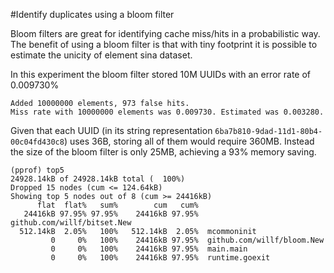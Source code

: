 #Identify duplicates using a bloom filter

Bloom filters are great for identifying cache miss/hits in a probabilistic way. 
The benefit of using a bloom filter is that with tiny footprint it is possible to estimate the unicity of element sina dataset.

In this experiment the bloom filter stored 10M UUIDs with an error rate of 0.009730%

```
Added 10000000 elements, 973 false hits.
Miss rate with 10000000 elements was 0.009730. Estimated was 0.003280.
```

Given that each UUID (in its string representation `6ba7b810-9dad-11d1-80b4-00c04fd430c8`) uses 36B, storing all of them would require 360MB. Instead the size of the bloom filter is only 25MB, achieving a 93% memory saving. 


```
(pprof) top5    
24928.14kB of 24928.14kB total (  100%)
Dropped 15 nodes (cum <= 124.64kB)
Showing top 5 nodes out of 8 (cum >= 24416kB)
      flat  flat%   sum%        cum   cum%
   24416kB 97.95% 97.95%    24416kB 97.95%  github.com/willf/bitset.New
  512.14kB  2.05%   100%   512.14kB  2.05%  mcommoninit
         0     0%   100%    24416kB 97.95%  github.com/willf/bloom.New
         0     0%   100%    24416kB 97.95%  main.main
         0     0%   100%    24416kB 97.95%  runtime.goexit
```